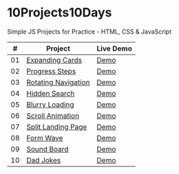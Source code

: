 # 10Projects10Days

Simple JS Projects for Practice - HTML, CSS &amp; JavaScript

|  #  | Project                                                                                                                     | Live Demo                                                                         |
| :-: | --------------------------------------------------------------------------------------------------------------------------- | --------------------------------------------------------------------------------- |
| 01  | [Expanding Cards](https://github.com/Soumikbhatta/50Projects50Days/tree/main/01.%20Expanding%20Cards)                             | [Demo](https://soumikbhatta.github.io/50Projects50Days/01.%20Expanding%20Cards/index.html)               |
| 02  | [Progress Steps](https://github.com/Soumikbhatta/50Projects50Days/tree/main/02.%20Progress%20Steps)                               | [Demo](https://soumikbhatta.github.io/50Projects50Days/02.%20Progress%20Steps/index.html)                |
| 03  | [Rotating Navigation](https://github.com/Soumikbhatta/50Projects50Days/tree/main/03.%20Rotating%20Navigation)                       | [Demo](https://soumikbhatta.github.io/50Projects50Days/03.%20Rotating%20Navigation/index.html) |
| 04  | [Hidden Search](https://github.com/Soumikbhatta/50Projects50Days/tree/main/04.%20Hidden%20Search)                          | [Demo](https://soumikbhatta.github.io/50Projects50Days/04.%20Hidden%20Search/index.html)          |
| 05  | [Blurry Loading](https://github.com/Soumikbhatta/50Projects50Days/tree/main/05.%20Blurry%20Loading)                               | [Demo](https://soumikbhatta.github.io/50Projects50Days/05.%20Blurry%20Loading/index.html)                |
| 06  | [Scroll Animation](https://github.com/Soumikbhatta/50Projects50Days/tree/main/06.%20Scroll%20Animation)                           | [Demo](https://soumikbhatta.github.io/50Projects50Days/06.%20Scroll%20Animation/index.html)              |
| 07  | [Split Landing Page](https://github.com/Soumikbhatta/50Projects50Days/tree/main/07.%20Split%20Landing%20Page)                       | [Demo](https://soumikbhatta.github.io/50Projects50Days/07.%20Split%20Landing%20Page/index.html)            |
| 08  | [Form Wave](https://github.com/Soumikbhatta/50Projects50Days/tree/main/08.%20Form%20Wave)                                         | [Demo](https://soumikbhatta.github.io/50Projects50Days/08.%20Form%20Wave/index.html)                     |
| 09  | [Sound Board](https://github.com/Soumikbhatta/50Projects50Days/tree/main/09.%20Sound%20Board)                                     | [Demo](https://soumikbhatta.github.io/50Projects50Days/09.%20Sound%20Board/index.html)                   |
| 10  | [Dad Jokes](https://github.com/Soumikbhatta/50Projects50Days/tree/main/10.%20Dad%20Jokess)                                         | [Demo](https://soumikbhatta.github.io/50Projects50Days/10.%20Dad%20Jokes/index.html)                     |
